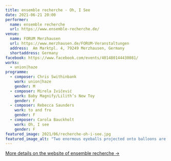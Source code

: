 ```yaml
---
title: ensemble recherche - Oh, I See
date: 2021-06-21 20:00
performer:
  name: ensemble recherche
  url: https://www.ensemble-recherche.de/
venue:
  name: FORUM Merzhausen
  url: https://www.merzhausen.de/FORUM-Veranstaltungen
  address:  Am Marktpl. 4, 79249 Merzhausen, Germany
  shortaddress: Germany
facebook: https://www.facebook.com/events/401480144430081/
works:
  - union|haze
programme:
  - composer: Chris Swithinbank
    work: union|haze
    gender: M
  - composer: Mirela Ivičević
    work: Baby Magnify/Lilith’s New Toy
    gender: F
  - composer: Rebecca Saunders
    work: to and fro
    gender: F
  - composer: Carola Bauckholt
    work: Oh, I see
    gender: F
featured_image: 2021/06/recherche-oh-i-see.jpg
featured_image_alt: "Two enormous eyeballs projected onto balloons are performed as part of Carola Bauckholt’s piece “Oh, I see”"
---
```

[More details on the website of ensemble recherche →](https://www.ensemble-recherche.de/event/oh-i-see?lang=en)
